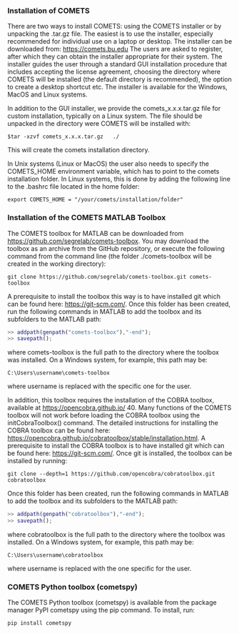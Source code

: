 ### Installation of COMETS There are two ways to install COMETS: using the COMETS installer or by unpacking the .tar.gz file. The easiest is to use the installer, especially recommended for individual use on a laptop or desktop. The installer can be downloaded from: https://comets.bu.edu The users are asked to register, after which they can obtain the installer appropriate for their system. The installer guides the user through a standard GUI installation procedure that includes accepting the license agreement, choosing the directory where COMETS will be installed (the default directory is recommended), the option to create a desktop shortcut etc. The installer is available for the Windows, MacOS and Linux systems. In addition to the GUI installer, we provide the comets_x.x.x.tar.gz file for custom installation, typically on a Linux system. The file should be unpacked in the directory were COMETS will be installed with:```$tar -xzvf comets_x.x.x.tar.gz   ./```This will create the comets installation directory.In Unix systems (Linux or MacOS) the user also needs to specify the COMETS_HOME environment variable, which has to point to the comets installation folder. In Linux systems, this is done by adding the following line to the .bashrc file located in the home folder: ```export COMETS_HOME = "/your/comets/installation/folder" ```### Installation of the COMETS MATLAB ToolboxThe COMETS toolbox for MATLAB can be downloaded from https://github.com/segrelab/comets-toolbox. You may download the toolbox as an archive from the GitHub repository, or execute the following command from the command line (the folder ./comets-toolbox will be created in the working directory):```git clone https://github.com/segrelab/comets-toolbox.git comets-toolbox```A prerequisite to install the toolbox this way is to have installed git which can be found here: https://git-scm.com/. Once this folder has been created, run the following commands in MATLAB to add the toolbox and its subfolders to the MATLAB path:```matlab>> addpath(genpath("comets-toolbox"),"-end");>> savepath();```where comets-toolbox is the full path to the directory where the toolbox was installed. On a Windows system, for example, this path may be: ```C:\Users\username\comets-toolbox```where username is replaced with the specific one for the user.   In addition, this toolbox requires the installation of the COBRA toolbox, available at https://opencobra.github.io/ 40. Many functions of the COMETS toolbox will not work before loading the COBRA toolbox using the initCobraToolbox() command. The detailed instructions for installing the COBRA toolbox can be found here: https://opencobra.github.io/cobratoolbox/stable/installation.html. A prerequisite to install the COBRA toolbox is to have installed git which can be found here: https://git-scm.com/. Once git is installed, the toolbox can be installed by running: ```git clone --depth=1 https://github.com/opencobra/cobratoolbox.git cobratoolbox```Once this folder has been created, run the following commands in MATLAB to add the toolbox and its subfolders to the MATLAB path:```matlab>> addpath(genpath("cobratoolbox"),"-end");>> savepath();```where cobratoolbox is the full path to the directory where the toolbox was installed. On a Windows system, for example, this path may be: ```C:\Users\username\cobratoolbox```where username is replaced with the one specific for the user.### COMETS Python toolbox (cometspy)The COMETS Python toolbox (cometspy) is available from the package manager PyPI cometspy using the pip command. To install, run: ```pip install cometspy ```